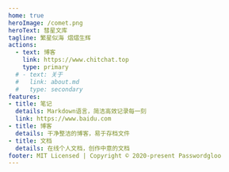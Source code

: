 ```yaml
---
home: true
heroImage: /comet.png
heroText: 彗星文库
tagline: 繁星似海 熠熠生辉
actions:
  - text: 博客
    link: https://www.chitchat.top
    type: primary
  # - text: 关于
  #   link: about.md
  #   type: secondary
features:
- title: 笔记
  details: Markdown语言，简洁高效记录每一刻
  link: https://www.baidu.com
- title: 博客
  details: 干净整洁的博客，易于存档文件
- title: 文档
  details: 在线个人文档，创作中意的文档
footer: MIT Licensed | Copyright © 2020-present Passwordgloo
---
```

